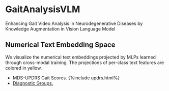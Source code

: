 # GaitAnalysisVLM
Enhancing Gait Video Analysis in Neurodegenerative Diseases by Knowledge Augmentation in Vision Language Model
## Numerical Text Embedding Space
We visualize the numerical text embeddings projected by MLPs learned through cross-modal training. The projections of per-class text features are colored in yellow.
* MDS-UPDRS Gait Scores.
  {%include updrs.html%}
* [Diagnostic Groups.](visuailzation_GaitScore_embeddings.html)
